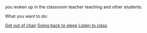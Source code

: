 you woken up in the classroom teacher teaching and other students.


What you want to do:

[Get out of chair](stand-up)
[Going back to sleep](../ending-1)
[Listen to class](../ending-1)

